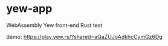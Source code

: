 # yew-app
WebAssembly Yew front-end Rust test

demo: https://play.yew.rs/?shared=aQaZUJoAdkhcCymGz6Dg
